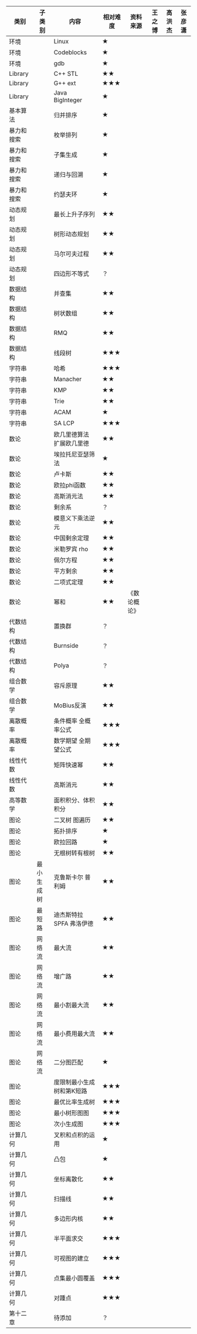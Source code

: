 类别|子类别|内容|相对难度|资料来源|王之博|高洪杰|张彦潇
---|---|---|---|---|---|---|---
环境||Linux|★||||
环境||Codeblocks|★||||
环境||gdb|★||||
Library||C++ STL|★★||||
Library||G++ ext|★★★||||
Library||Java BigInteger|★||||
基本算法||归并排序|★||||
暴力和搜索||枚举排列|★||||
暴力和搜索||子集生成|★||||
暴力和搜索||递归与回溯|★||||
暴力和搜索||约瑟夫环|★||||
动态规划||最长上升子序列|★★||||
动态规划||树形动态规划|★★||||
动态规划||马尔可夫过程|★★||||
动态规划||四边形不等式|？||||
数据结构||并查集|★★||||
数据结构||树状数组|★★||||
数据结构||RMQ|★★||||
数据结构||线段树|★★★||||
字符串||哈希|★★★||||
字符串||Manacher|★★||||
字符串||KMP|★★||||
字符串||Trie|★★||||
字符串||ACAM|★||||
字符串||SA LCP|★★★||||
数论||欧几里德算法 扩展欧几里德|★★||||
数论||埃拉托尼亚瑟筛法|★||||
数论||卢卡斯|★★||||
数论||欧拉phi函数|★★||||
数论||高斯消元法|★★||||
数论||剩余系|？||||
数论||模意义下乘法逆元|★★||||
数论||中国剩余定理|★★||||
数论||米勒罗宾 rho|★★||||
数论||佩尔方程|★★||||
数论||平方剩余|★★||||
数论||二项式定理|★★||||
数论||幂和|★★|《数论概论》|||
代数结构||置换群|？||||
代数结构||Burnside|？||||
代数结构||Polya|？||||
组合数学||容斥原理|★★||||
组合数学||MoBius反演|★★||||
离散概率||条件概率 全概率公式|★★★||||
离散概率||数学期望 全期望公式|★★★||||
线性代数||矩阵快速幂|★★||||
线性代数||高斯消元|★★||||
高等数学||面积积分、体积积分|★★||||
图论||二叉树 图遍历|★★||||
图论||拓扑排序|★||||
图论||欧拉回路|★||||
图论||无根树转有根树|★★||||
图论|最小生成树|克鲁斯卡尔 普利姆|★★||||
图论|最短路|迪杰斯特拉 SPFA 弗洛伊德|★★||||
图论|网络流|最大流|★★||||
图论|网络流|增广路|★★||||
图论|网络流|最小割最大流|★★||||
图论|网络流|最小费用最大流|★★||||
图论|网络流|二分图匹配|★||||
图论||度限制最小生成树和第K短路|★★★||||
图论||最优比率生成树|★★★||||
图论||最小树形图图|★★★||||
图论||次小生成图|★★★||||
计算几何||叉积和点积的运用|★||||
计算几何||凸包|★||||
计算几何||坐标离散化|★★||||
计算几何||扫描线|★★||||
计算几何||多边形内核|★★||||
计算几何||半平面求交|★★★||||
计算几何||可视图的建立|★★★||||
计算几何||点集最小圆覆盖|★★★||||
计算几何||对踵点|★★★||||
第十二章||待添加|？||||
